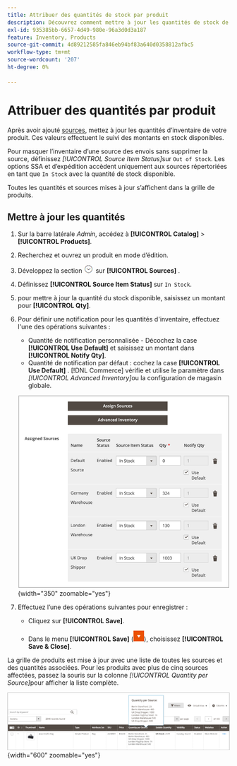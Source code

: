 ```yaml
---
title: Attribuer des quantités de stock par produit
description: Découvrez comment mettre à jour les quantités de stock de votre produit et suivre les quantités de stock disponibles.
exl-id: 935385bb-6657-4d49-980e-96a3d0d3a187
feature: Inventory, Products
source-git-commit: 4d89212585fa846eb94bf83a640d0358812afbc5
workflow-type: tm+mt
source-wordcount: '207'
ht-degree: 0%

---
```


# Attribuer des quantités par produit

Après avoir ajouté [sources](sources-assign-per-product.md), mettez à jour les quantités d’inventaire de votre produit. Ces valeurs effectuent le suivi des montants en stock disponibles.

Pour masquer l’inventaire d’une source des envois sans supprimer la source, définissez _[!UICONTROL Source Item Status]_&#x200B;sur `Out of Stock`. Les options SSA et d’expédition accèdent uniquement aux sources répertoriées en tant que `In Stock` avec la quantité de stock disponible.

Toutes les quantités et sources mises à jour s’affichent dans la grille de produits.

## Mettre à jour les quantités

1. Sur la barre latérale _Admin_, accédez à **[!UICONTROL Catalog]** > **[!UICONTROL Products]**.

1. Recherchez et ouvrez un produit en mode d’édition.

1. Développez la section ![Sélecteur d’extension](../assets/icon-display-expand.png) sur **[!UICONTROL Sources]** .

1. Définissez **[!UICONTROL Source Item Status]** sur `In Stock`.

1. pour mettre à jour la quantité du stock disponible, saisissez un montant pour **[!UICONTROL Qty]**.

1. Pour définir une notification pour les quantités d&#39;inventaire, effectuez l&#39;une des opérations suivantes :

   - Quantité de notification personnalisée - Décochez la case **[!UICONTROL Use Default]** et saisissez un montant dans **[!UICONTROL Notify Qty]**.
   - Quantité de notification par défaut : cochez la case **[!UICONTROL Use Default]** . [!DNL Commerce] vérifie et utilise le paramètre dans _[!UICONTROL Advanced Inventory]_&#x200B;ou la configuration de magasin globale.

   ![Mettre à jour les quantités de produits par Source](assets/inventory-product-quantity-edit.png){width="350" zoomable="yes"}

1. Effectuez l’une des opérations suivantes pour enregistrer :

   - Cliquez sur **[!UICONTROL Save]**.

   - Dans le menu **[!UICONTROL Save]** (![Flèche de menu](../assets/icon-menu-down-arrow-red.png)), choisissez **[!UICONTROL Save & Close]**.


La grille de produits est mise à jour avec une liste de toutes les sources et des quantités associées. Pour les produits avec plus de cinq sources affectées, passez la souris sur la colonne _[!UICONTROL Quantity per Source]_&#x200B;pour afficher la liste complète.

![Quantités de produits par source](assets/inventory-product-quantity.png){width="600" zoomable="yes"}
